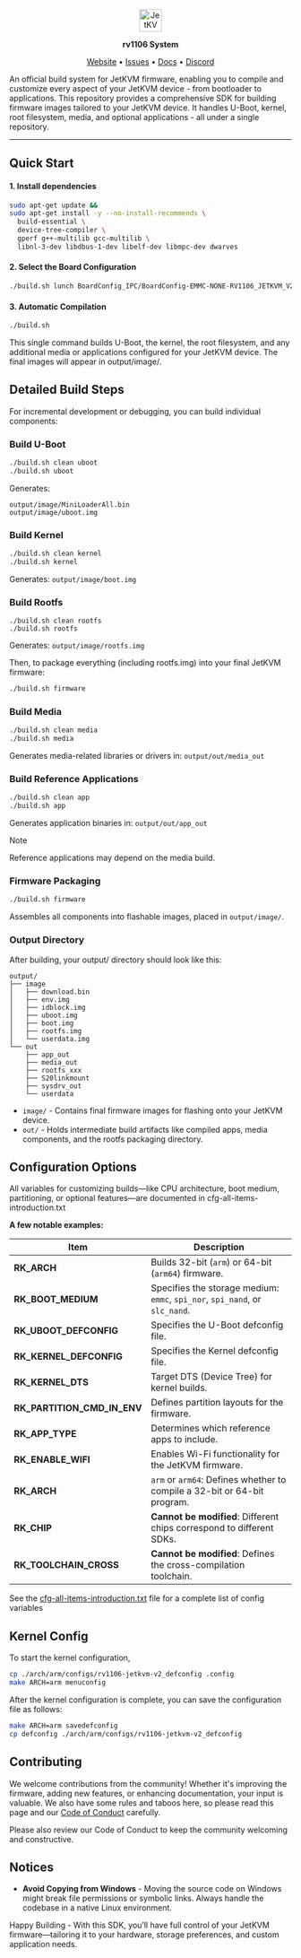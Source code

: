 
<div align="center">
  <img alt="JetKVM Logo" src="https://jetkvm.com/logo-blue.png" height="40">

**rv1106 System**

[Website](https://jetkvm.com) • [Issues](https://github.com/jetkvm/kvm/issues) • [Docs](https://jetkvm.com/docs) • [Discord](https://jetkvm.com/discord)

</div>

An official build system for JetKVM firmware, enabling you to compile and customize every aspect of your JetKVM device - from bootloader to applications. This repository provides a comprehensive SDK for building firmware images tailored to your JetKVM device. It handles U-Boot, kernel, root filesystem, media, and optional applications - all under a single repository. 

---

## Quick Start

#### 1. Install dependencies

```bash
sudo apt-get update &&
sudo apt-get install -y --no-install-recommends \
  build-essential \
  device-tree-compiler \
  gperf g++-multilib gcc-multilib \
  libnl-3-dev libdbus-1-dev libelf-dev libmpc-dev dwarves
```

#### 2. Select the Board Configuration

```bash
./build.sh lunch BoardConfig_IPC/BoardConfig-EMMC-NONE-RV1106_JETKVM_V2.mk
```

#### 3. Automatic Compilation

```bash
./build.sh
```

This single command builds U-Boot, the kernel, the root filesystem, and any additional media or applications configured for your JetKVM device. The final images will appear in output/image/.

## Detailed Build Steps

For incremental development or debugging, you can build individual components:

### Build U-Boot

```bash
./build.sh clean uboot
./build.sh uboot
```

Generates:

```
output/image/MiniLoaderAll.bin
output/image/uboot.img
```

### Build Kernel

```bash
./build.sh clean kernel
./build.sh kernel
```

Generates: `output/image/boot.img`

### Build Rootfs

```
./build.sh clean rootfs
./build.sh rootfs
```

Generates: `output/image/rootfs.img`

Then, to package everything (including rootfs.img) into your final JetKVM firmware:

```bash
./build.sh firmware
```

### Build Media

```bash
./build.sh clean media
./build.sh media
```

Generates media-related libraries or drivers in: `output/out/media_out`

### Build Reference Applications

```bash
./build.sh clean app
./build.sh app
```

Generates application binaries in: `output/out/app_out`

> [!NOTE]  
> Reference applications may depend on the media build.

### Firmware Packaging

```bash
./build.sh firmware
```

Assembles all components into flashable images, placed in `output/image/`.

### Output Directory

After building, your output/ directory should look like this:

```
output/
├── image
│   ├── download.bin
│   ├── env.img
│   ├── idblock.img
│   ├── uboot.img
│   ├── boot.img
│   ├── rootfs.img
│   └── userdata.img
└── out
    ├── app_out
    ├── media_out
    ├── rootfs_xxx
    ├── S20linkmount
    ├── sysdrv_out
    └── userdata
```

- `image/` -  Contains final firmware images for flashing onto your JetKVM device.
- `out/` - Holds intermediate build artifacts like compiled apps, media components, and the rootfs packaging directory.

## Configuration Options

All variables for customizing builds—like CPU architecture, boot medium, partitioning, or optional features—are documented in cfg-all-items-introduction.txt

**A few notable examples:**

| Item                | Description |
|-------------------------|---------|
| **RK_ARCH**            | Builds 32-bit (`arm`) or 64-bit (`arm64`) firmware. |
| **RK_BOOT_MEDIUM**     | Specifies the storage medium: `emmc`, `spi_nor`, `spi_nand`, or `slc_nand`. |
| **RK_UBOOT_DEFCONFIG** | Specifies the U-Boot defconfig file. |
| **RK_KERNEL_DEFCONFIG** | Specifies the Kernel defconfig file. |
| **RK_KERNEL_DTS**      | Target DTS (Device Tree) for kernel builds. |
| **RK_PARTITION_CMD_IN_ENV** | Defines partition layouts for the firmware. |
| **RK_APP_TYPE**        | Determines which reference apps to include. |
| **RK_ENABLE_WIFI**     | Enables Wi-Fi functionality for the JetKVM firmware. |
| **RK_ARCH**            | `arm` or `arm64`: Defines whether to compile a 32-bit or 64-bit program. |
| **RK_CHIP**            | **Cannot be modified**: Different chips correspond to different SDKs. |
| **RK_TOOLCHAIN_CROSS** | **Cannot be modified**: Defines the cross-compilation toolchain. |

See the [cfg-all-items-introduction.txt](https://github.com/BuildJet/rv1106-sdk/blob/main/project/cfg-all-items-introduction.txt) file for a complete list of config variables

## Kernel Config
To start the kernel configuration,

```bash
cp ./arch/arm/configs/rv1106-jetkvm-v2_defconfig .config
make ARCH=arm menuconfig
```

After the kernel configuration is complete, you can save the configuration file as follows:

```bash
make ARCH=arm savedefconfig
cp defconfig ./arch/arm/configs/rv1106-jetkvm-v2_defconfig
```

## Contributing

We welcome contributions from the community! Whether it's improving the firmware, adding new features, or enhancing documentation, your input is valuable. We also have some rules and taboos here, so please read this page and our [Code of Conduct](/CODE_OF_CONDUCT.md) carefully.

Please also review our Code of Conduct to keep the community welcoming and constructive.

## Notices

- **Avoid Copying from Windows** - Moving the source code on Windows might break file permissions or symbolic links. Always handle the codebase in a native Linux environment.

Happy Building - With this SDK, you’ll have full control of your JetKVM firmware—tailoring it to your hardware, storage preferences, and custom application needs.
